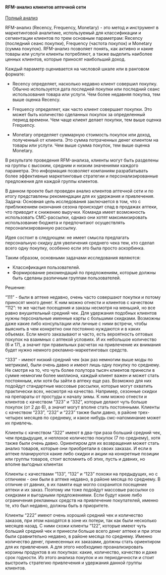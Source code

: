 #### RFM-анализ клиентов аптечной сети
[Полный анализ](https://github.com/RomanD83/RFM_analysis/blob/main/RFM-%D0%B0%D0%BD%D0%B0%D0%BB%D0%B8%D0%B7%20%D0%BA%D0%BB%D0%B8%D0%B5%D0%BD%D1%82%D1%81%D0%BA%D0%BE%D0%B9%20%D0%B1%D0%B0%D0%B7%D1%8B%20%D0%B0%D0%BF%D1%82%D0%B5%D1%87%D0%BD%D0%BE%D0%B9%20%D1%81%D0%B5%D1%82%D0%B8.pdf)

RFM-анализ (Recency, Frequency, Monetary) - это метод и инструмент в маркетинговой аналитике, используемый для классификации и сегментации клиентов по трем основным параметрам: Recency (последний сеанс покупки), Frequency (частота покупок) и Monetary (сумма покупок). RFM-анализ позволяет понять, как активно и какие товары или услуги клиенты потребляют, а также выделить наиболее ценных клиентов, которые приносят наибольший доход.

Каждый параметр оценивается на числовой шкале или в ранговом формате:

* Recency определяет, насколько недавно клиент совершил покупку. Обычно используется дата последней покупки или последний сеанс использования товара или услуги. Чем более недавняя покупка, тем выше оценка Recency.

* Frequency определяет, как часто клиент совершает покупки. Это может быть количество сделанных покупок за определенный период времени. Чем чаще клиент делает покупки, тем выше оценка Frequency.

* Monetary определяет суммарную стоимость покупок или доход, полученный от клиента. Это сумма потраченных денег клиентом на товары или услуги. Чем выше сумма покупок, тем выше оценка Monetary.

В результате проведения RFM-анализа, клиенты могут быть разделены на группы с высоким, средним и низким значениями каждого параметра. Это информация позволяет компаниям разрабатывать более эффективные маркетинговые стратегии и персонализированные предложения для каждой группы клиентов.

В данном проекте был проведен анализ клиентов аптечной сети и по итогу представлены рекомендации для их удержания и привлечения. 
Задача:
Основная цель исследования заключается в том, что с приближением окончания сезона происходит спад в продажах аптеки, что приводит к снижению выручки. Команда имеет возможность использовать СМС-рассылки, однако они хотят максимизировать использование бюджета и предпочитают осуществлять персонализированную рассылку.

Идея состоит в следующем: не имеет смысла предлагать персональную скидку для увеличения среднего чека тем, кто сделал всего одну покупку, особенно если это была просто аскорбинка. 

Таким образом, основными задачами исследования являются:
- Классификация пользователей.
- Формирование рекомендаций по предложениям, которые должны быть сделаны различным группам пользователей.

Решение:

“111” - были в аптеке недавно, очень часто совершают покупки и потому приносят много денег. К ним можно отнести и клиентов с качеством “112”: те же частые посещения и заказы несмотря на меньший, но все равно внушительный средний чек. Для удержания подобных клиентов нужны персональные именные карты с большими скидками. Возможны даже какие либо консультации или личные с ними встречи, чтобы выяснить в чем конкретно они постоянно нуждаются и в каких объемах. Если много заказывают и часто, есть вероятность оптовых покупок на взаимных с аптекой условиях. И их небольшое количество (6 и 17), а значит при правильных расчетах на привлечение их внимания будет нужно немного рекламно-маркетинговых средств.


“333” - имеют низкий средний чек (как раз немногим выше моды по метрикам), были очень давно и имеют лишь одну покупку по среднему. Не смотря на то, что чуть более полутора тысяч клиентов принесли в сумме немногим более миллиона, каждый клиент важен и может стать постоянным, или хотя бы зайти в аптеку еще раз. Возможно для них подойдут стандартные массовые рассылки, которые могут охватить практически всех, несмотря на качество. Например, сезонные скидки на препараты от простуды к началу зимы. К ним можно отнести и клиентов с качеством “323” и  “332”, которые делают чуть больше покупок (от 2 до 6), а значит могут вполне стать постоянными. Клиенты с качеством “233”, “232” и “223” также были давно, в районе трех-четырех месяцев по среднему, и какое нибудь смс-напоминание может их привлечь.


Клиенты с качеством “322” имеют в два-три раза больший средний чек, чем предыдущие, и неплохое количество покупок (7 по среднему), хотя также были очень давно. Ориентиром для их возвращения может стать анализ товаров, которые они приобретали в своих заказах. И если в аптеке планируются какие либо скидки и акции на конкретные позиции или группы товаров, стоит вспомнить об этих, пусть и давних, но вполне выгодных клиентах


Клиенты с качествами “133”, “132” и “123” похожи на предыдущих, но с отличием - они были в аптеке недавно, в районе месяца по среднему. В отличие от давних, в их памяти еще могло сохранится посещение аптеки и их заказ. Поэтому им тоже подойдут массовые рассылки со скидками и выгодными предложениями. Если будут какие либо ограничения рекламных средств на привлечение покупателей, именно те, кто был недавно, должны быть в приоритете.


Клиенты “222” имеют очень хороший средний чек и количество заказов, при этом находятся в зоне их потери, так как были несколько месяцев назад. С ними схожи клиенты “122”, которые имеют чуть больший средний чек и принесли больше всего денег аптеке и при этом были сравнительно недавно, в районе месяца по среднему. Именно количество денег, принесенных их заказами, должны стать ориентиром для их привлечения. А для этого необходимо проанализировать корзины продуктов в их покупках: какие, количество, качество и даже срок годности. Из этого анализа покупок и их периодичности и стоит выстроить стратегию привлечения и удержания данной группы клиентов.

